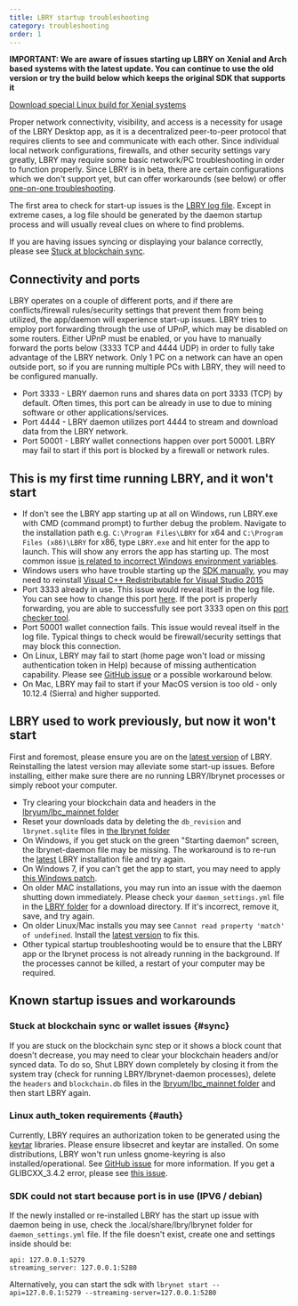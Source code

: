 ```yaml
---
title: LBRY startup troubleshooting
category: troubleshooting
order: 1
---
```

**IMPORTANT: We are aware of issues starting up LBRY on Xenial and Arch based systems with the latest update. You can continue to use the old version or try the build below which keeps the original SDK that supports it**

[Download special Linux build for Xenial systems](https://build.lbry.io/app/build-9592_commit-0b1fddf/electron/)

Proper network connectivity, visibility, and access is a necessity for usage of the LBRY Desktop app, as it is a decentralized peer-to-peer protocol that requires clients to see and communicate with each other. Since individual local network configurations, firewalls, and other security settings vary greatly, LBRY may require some basic network/PC troubleshooting in order to function properly. Since LBRY is in beta, there are certain configurations which we don't support yet, but can offer workarounds (see below) or offer [one-on-one troubleshooting](/faq/how-to-report-bugs).

The first area to check for start-up issues is the [LBRY log file](/faq/how-to-find-lbry-log-file). Except in extreme cases, a log file should be generated by the daemon startup process and will usually reveal clues on where to find problems.

If you are having issues syncing or displaying your balance correctly, please see [Stuck at blockchain sync](#sync).

## Connectivity and ports
LBRY operates on a couple of different ports, and if there are conflicts/firewall rules/security settings that prevent them from being utilized, the app/daemon will experience start-up issues. LBRY tries to employ port forwarding through the use of UPnP, which may be disabled on some routers. Either UPnP must be enabled, or you have to manually forward the ports below (3333 TCP and 4444 UDP) in order to fully take advantage of the LBRY network. Only 1 PC on a network can have an open outside port, so if you are running multiple PCs with LBRY, they will need to be configured manually.

- Port 3333 - LBRY daemon runs and shares data on port 3333 (TCP) by default. Often times, this port can be already in use to due to mining software or other applications/services.
- Port 4444 - LBRY daemon utilizes port 4444 to stream and download data from the LBRY network.
- Port 50001 - LBRY wallet connections happen over port 50001. LBRY may fail to start if this port is blocked by a firewall or network rules.

## This is my first time running LBRY, and it won't start
- If don't see the LBRY app starting up at all on Windows, run LBRY.exe with CMD (command prompt) to further debug the problem. Navigate to the installation path e.g. `C:\Program Files\LBRY` for x64 and `C:\Program Files (x86)\LBRY` for x86, type `LBRY.exe` and hit enter for the app to launch. This will show any errors the app has starting up. The most common issue [is related to incorrect Windows environment variables](https://superuser.com/questions/1178674/wmic-is-not-recognized-as-an-internal-or-external-command-operable-program-or/1178758).
- Windows users who have trouble starting up the [SDK manually](https://lbry.com/faq/how-to-run-lbry), you may need to reinstall [Visual C++ Redistributable for Visual Studio 2015](https://www.microsoft.com/en-US/download/details.aspx?id=48145)
- Port 3333 already in use. This issue would reveal itself in the log file. You can see how to change this port [here](/faq/how-to-change-port). If the port is properly forwarding, you are able to successfully see port 3333 open on this [port checker tool](http://www.canyouseeme.org).
- Port 50001 wallet connection fails. This issue would reveal itself in the log file. Typical things to check would be firewall/security settings that may block this connection.
- On Linux, LBRY may fail to start (home page won't load or missing authentication token in Help) because of missing authentication capability. Please see [GitHub issue](https://github.com/lbryio/lbry-desktop/issues/386) or a possible workaround below.
- On Mac, LBRY may fail to start if your MacOS version is too old - only 10.12.4 (Sierra) and higher supported.

## LBRY used to work previously, but now it won't start
First and foremost, please ensure you are on the [latest version](/get) of LBRY. Reinstalling the latest version may alleviate some start-up issues. Before installing, either make sure there are no running LBRY/lbrynet processes or simply reboot your computer.

- Try clearing your blockchain data and headers in the [lbryum/lbc_mainnet folder](/faq/lbry-directories)
- Reset your downloads data by deleting the `db_revision` and `lbrynet.sqlite` files in [the lbrynet folder](/faq/lbry-directories)
- On Windows, if you get stuck on the green "Starting daemon" screen, the lbrynet-daemon file may be missing. The workaround is to re-run the [latest](/get) LBRY installation file and try again.
- On Windows 7, if you can't get the app to start, you may need to apply [this Windows patch](https://www.microsoft.com/en-us/download/confirmation.aspx?id=49093&fbclid=IwAR2Gl1Qay34-_NnHpOSZm0VqMC9CQFish4vYXf4AQQ01cnJeE9ZDHdmInv0).
- On older MAC installations, you may run into an issue with the daemon shutting down immediately. Please check your `daemon_settings.yml` file in the [LBRY folder](/faq/lbry-directories) for a download directory. If it's incorrect, remove it, save, and try again.
- On older Linux/Mac installs you may see `Cannot read property 'match' of undefined`. Install the [latest version](/get) to fix this.
- Other typical startup troubleshooting would be to ensure that the LBRY app or the lbrynet process is not already running in the background. If the processes cannot be killed, a restart of your computer may be required.

## Known startup issues and workarounds
### Stuck at blockchain sync or wallet issues {#sync}
If you are stuck on the blockchain sync step or it shows a block count that doesn't decrease, you may need to clear your blockchain headers and/or synced data. To do so, Shut LBRY down completely by closing it from the system tray (check for running LBRY/lbrynet-daemon processes), delete the `headers` and `blockchain.db` files in the [lbryum/lbc_mainnet folder](/faq/lbry-directories) and then start LBRY again.

### Linux auth_token requirements {#auth}
Currently, LBRY requires an authorization token to be generated using the [keytar](https://github.com/atom/node-keytar) libraries. Please ensure libsecret and keytar are installed. On some distributions, LBRY won't run unless gnome-keyring is also installed/operational. See [GitHub issue](https://github.com/lbryio/lbry-desktop/issues/386) for more information. If you get a GLIBCXX_3.4.2 error, please see [this issue](https://github.com/lbryio/lbry-desktop/issues/423#issuecomment-327519486).

### SDK could not start because port is in use (IPV6 / debian)
If the newly installed or re-installed LBRY has the start up issue with daemon being in use, check the .local/share/lbry/lbrynet folder for `daemon_settings.yml` file.
If the file doesn't exist, create one and settings inside should be:

    api: 127.0.0.1:5279
    streaming_server: 127.0.0.1:5280

Alternatively, you can start the sdk with `lbrynet start --api=127.0.0.1:5279 --streaming-server=127.0.0.1:5280`
